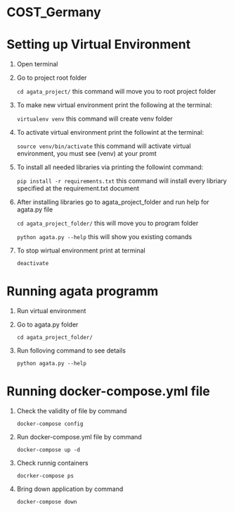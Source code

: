 # COST_Germany

# Setting up Virtual Environment

1. Open terminal

2. Go to project root folder 
	
	`cd agata_project/` this command  will move you to root project folder

3. To make new virtual environment print the following at the terminal:
	
	`virtualenv venv` this command will create venv folder

4. To activate virtual environment print the followint at the terminal:

	`source venv/bin/activate` this command will activate virtual environment, you must see (venv) at your promt 

5. To install all needed libraries via printing the followint command:

	`pip install -r requirements.txt` this command will install every libriary specified at the requirement.txt document

6. After installing libraries go to agata_project_folder and run help for agata.py file

	`cd agata_project_folder/` this will move you to program folder
	
	`python agata.py --help` this will show you existing comands 

7. To stop wirtual environment print at terminal 

	`deactivate`

# Running agata programm

1. Run virtual environment

2. Go to agata.py folder 

	`cd agata_project_folder/`
	
3. Run folloving command to see details

	`python agata.py --help`

# Running docker-compose.yml file

1. Check the validity of file by command

    `docker-compose config`

2. Run docker-compose.yml file by command

   `docker-compose up -d`

3. Check runnig containers

   `docrker-compose ps`

4. Bring down application by command

   `docker-compose down`
